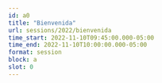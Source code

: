```yaml
---
id: a0
title: "Bienvenida"
url: sessions/2022/bienvenida 
time_start: 2022-11-10T09:45:00.000-05:00
time_end: 2022-11-10T10:00:00.000-05:00
format: session
block: a
slot: 0
---
```


